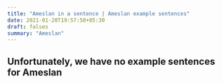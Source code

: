 ```yaml
---
title: "Ameslan in a sentence | Ameslan example sentences"
date: 2021-01-20T19:57:50+05:30
draft: falses
summary: "Ameslan"
---
```

## Unfortunately, we have no example sentences for Ameslan                 
